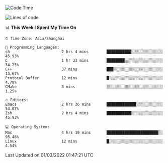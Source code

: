 <!--START_SECTION:waka-->
![Code Time](http://img.shields.io/badge/Code%20Time-628%20hrs%202%20mins-blue)

![Lines of code](https://img.shields.io/badge/From%20Hello%20World%20I%27ve%20Written-22%20Thousand%20lines%20of%20code-blue)

📊 **This Week I Spent My Time On** 

```text
⌚︎ Time Zone: Asia/Shanghai

💬 Programming Languages: 
sh                       2 hrs 4 mins        ███████████░░░░░░░░░░░░░░   45.93% 
C                        1 hr 33 mins        ████████░░░░░░░░░░░░░░░░░   34.25% 
C++                      37 mins             ███░░░░░░░░░░░░░░░░░░░░░░   13.67% 
Protocol Buffer          12 mins             █░░░░░░░░░░░░░░░░░░░░░░░░   4.78% 
CMake                    3 mins              ░░░░░░░░░░░░░░░░░░░░░░░░░   1.25%

🔥 Editors: 
Emacs                    2 hrs 26 mins       █████████████░░░░░░░░░░░░   54.07% 
Zsh                      2 hrs 4 mins        ███████████░░░░░░░░░░░░░░   45.93%

💻 Operating System: 
Mac                      4 hrs 19 mins       ███████████████████████░░   95.46% 
Linux                    12 mins             █░░░░░░░░░░░░░░░░░░░░░░░░   4.54%

```


 Last Updated on 01/03/2022 01:47:21 UTC
<!--END_SECTION:waka-->
